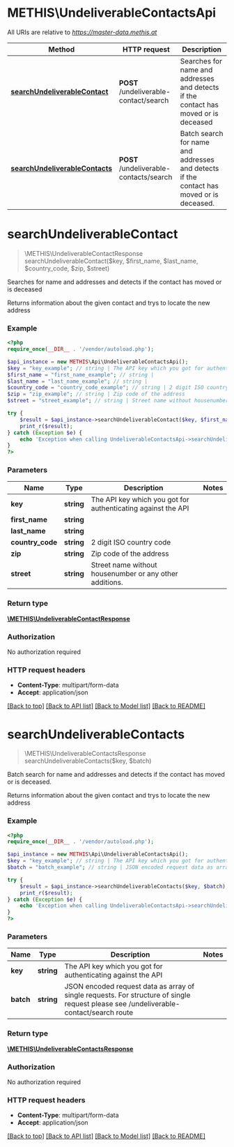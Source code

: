 # METHIS\UndeliverableContactsApi

All URIs are relative to *https://master-data.methis.at*

Method | HTTP request | Description
------------- | ------------- | -------------
[**searchUndeliverableContact**](UndeliverableContactsApi.md#searchUndeliverableContact) | **POST** /undeliverable-contact/search | Searches for name and addresses and detects if the contact has moved or is deceased
[**searchUndeliverableContacts**](UndeliverableContactsApi.md#searchUndeliverableContacts) | **POST** /undeliverable-contacts/search | Batch search for name and addresses and detects if the contact has moved or is deceased.


# **searchUndeliverableContact**
> \METHIS\UndeliverableContactResponse searchUndeliverableContact($key, $first_name, $last_name, $country_code, $zip, $street)

Searches for name and addresses and detects if the contact has moved or is deceased

Returns information about the given contact and trys to locate the new address

### Example
```php
<?php
require_once(__DIR__ . '/vendor/autoload.php');

$api_instance = new METHIS\Api\UndeliverableContactsApi();
$key = "key_example"; // string | The API key which you got for authenticating against the API
$first_name = "first_name_example"; // string | 
$last_name = "last_name_example"; // string | 
$country_code = "country_code_example"; // string | 2 digit ISO country code
$zip = "zip_example"; // string | Zip code of the address
$street = "street_example"; // string | Street name without housenumber or any other additions.

try {
    $result = $api_instance->searchUndeliverableContact($key, $first_name, $last_name, $country_code, $zip, $street);
    print_r($result);
} catch (Exception $e) {
    echo 'Exception when calling UndeliverableContactsApi->searchUndeliverableContact: ', $e->getMessage(), PHP_EOL;
}
?>
```

### Parameters

Name | Type | Description  | Notes
------------- | ------------- | ------------- | -------------
 **key** | **string**| The API key which you got for authenticating against the API |
 **first_name** | **string**|  |
 **last_name** | **string**|  |
 **country_code** | **string**| 2 digit ISO country code |
 **zip** | **string**| Zip code of the address |
 **street** | **string**| Street name without housenumber or any other additions. |

### Return type

[**\METHIS\UndeliverableContactResponse**](../Model/UndeliverableContactResponse.md)

### Authorization

No authorization required

### HTTP request headers

 - **Content-Type**: multipart/form-data
 - **Accept**: application/json

[[Back to top]](#) [[Back to API list]](../../README.md#documentation-for-api-endpoints) [[Back to Model list]](../../README.md#documentation-for-models) [[Back to README]](../../README.md)

# **searchUndeliverableContacts**
> \METHIS\UndeliverableContactsResponse searchUndeliverableContacts($key, $batch)

Batch search for name and addresses and detects if the contact has moved or is deceased.

Returns information about the given contact and trys to locate the new address

### Example
```php
<?php
require_once(__DIR__ . '/vendor/autoload.php');

$api_instance = new METHIS\Api\UndeliverableContactsApi();
$key = "key_example"; // string | The API key which you got for authenticating against the API
$batch = "batch_example"; // string | JSON encoded request data as array of single requests. For structure of single request please see /undeliverable-contact/search route

try {
    $result = $api_instance->searchUndeliverableContacts($key, $batch);
    print_r($result);
} catch (Exception $e) {
    echo 'Exception when calling UndeliverableContactsApi->searchUndeliverableContacts: ', $e->getMessage(), PHP_EOL;
}
?>
```

### Parameters

Name | Type | Description  | Notes
------------- | ------------- | ------------- | -------------
 **key** | **string**| The API key which you got for authenticating against the API |
 **batch** | **string**| JSON encoded request data as array of single requests. For structure of single request please see /undeliverable-contact/search route |

### Return type

[**\METHIS\UndeliverableContactsResponse**](../Model/UndeliverableContactsResponse.md)

### Authorization

No authorization required

### HTTP request headers

 - **Content-Type**: multipart/form-data
 - **Accept**: application/json

[[Back to top]](#) [[Back to API list]](../../README.md#documentation-for-api-endpoints) [[Back to Model list]](../../README.md#documentation-for-models) [[Back to README]](../../README.md)

